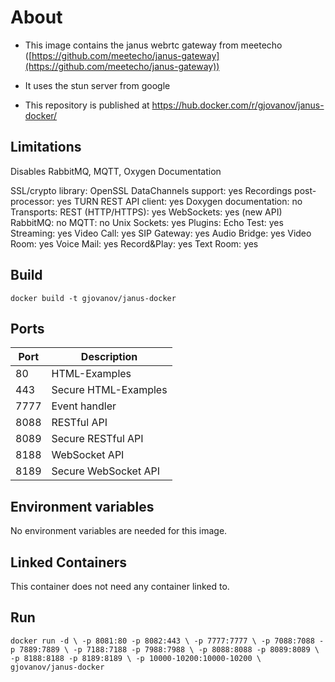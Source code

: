 # About
 
-   This image contains the janus webrtc gateway from meetecho ([https://github.com/meetecho/janus-gateway](https://github.com/meetecho/janus-gateway))

-   It uses the stun server from google

-   This repository is published at [https://hub.docker.com/r/gjovanov/janus-docker/
](https://hub.docker.com/r/gjovanov/janus-docker/)

## Limitations

Disables RabbitMQ, MQTT, Oxygen Documentation

SSL/crypto library:        OpenSSL
DataChannels support:      yes
Recordings post-processor: yes
TURN REST API client:      yes
Doxygen documentation:     no
Transports:
    REST (HTTP/HTTPS):     yes
    WebSockets:            yes (new API)
    RabbitMQ:              no
    MQTT:                  no
    Unix Sockets:          yes
Plugins:
    Echo Test:             yes
    Streaming:             yes
    Video Call:            yes
    SIP Gateway:           yes
    Audio Bridge:          yes
    Video Room:            yes
    Voice Mail:            yes
    Record&Play:           yes
    Text Room:             yes


## Build

`docker build -t gjovanov/janus-docker`

## Ports

| Port   | Description          |
|--------|----------------------|
| 80     | HTML-Examples        |
| 443    | Secure HTML-Examples |
| 7777   | Event handler        |
| 8088   | RESTful API          |
| 8089   | Secure RESTful API   |
| 8188   | WebSocket API        |
| 8189   | Secure WebSocket API |


## Environment variables

No environment variables are needed for this image.

## Linked Containers

This container does not need any container linked to.

## Run

`docker run -d \
	-p 8081:80 -p 8082:443 \
	-p 7777:7777 \
	-p 7088:7088 -p 7889:7889 \
	-p 7188:7188 -p 7988:7988 \
	-p 8088:8088 -p 8089:8089 \
	-p 8188:8188 -p 8189:8189 \
	-p 10000-10200:10000-10200 \
	gjovanov/janus-docker`
